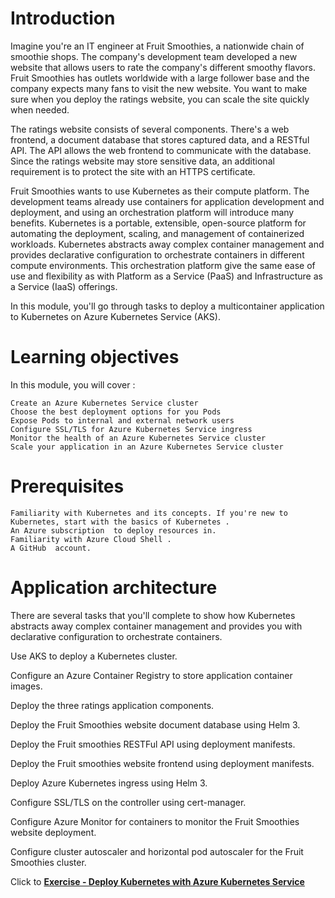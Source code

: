 # Introduction

Imagine you're an IT engineer at Fruit Smoothies, a nationwide chain of smoothie shops. The company's development team developed a new website that allows users to rate the company's different smoothy flavors. Fruit Smoothies has outlets worldwide with a large follower base and the company expects many fans to visit the new website. You want to make sure when you deploy the ratings website, you can scale the site quickly when needed.

The ratings website consists of several components. There's a web frontend, a document database that stores captured data, and a RESTful API. The API allows the web frontend to communicate with the database. Since the ratings website may store sensitive data, an additional requirement is to protect the site with an HTTPS certificate.

Fruit Smoothies wants to use Kubernetes as their compute platform. The development teams already use containers for application development and deployment, and using an orchestration platform will introduce many benefits. Kubernetes is a portable, extensible, open-source platform for automating the deployment, scaling, and management of containerized workloads. Kubernetes abstracts away complex container management and provides declarative configuration to orchestrate containers in different compute environments. This orchestration platform give the same ease of use and flexibility as with Platform as a Service (PaaS) and Infrastructure as a Service (IaaS) offerings.

In this module, you'll go through tasks to deploy a multicontainer application to Kubernetes on Azure Kubernetes Service (AKS).

# Learning objectives

In this module, you will cover : 

    Create an Azure Kubernetes Service cluster
    Choose the best deployment options for you Pods
    Expose Pods to internal and external network users
    Configure SSL/TLS for Azure Kubernetes Service ingress
    Monitor the health of an Azure Kubernetes Service cluster
    Scale your application in an Azure Kubernetes Service cluster
    
# Prerequisites
    Familiarity with Kubernetes and its concepts. If you're new to Kubernetes, start with the basics of Kubernetes .
    An Azure subscription  to deploy resources in.
    Familiarity with Azure Cloud Shell .
    A GitHub  account.
    
# Application architecture



There are several tasks that you'll complete to show how Kubernetes abstracts away complex container management and provides you with declarative configuration to orchestrate containers.

Use AKS to deploy a Kubernetes cluster.

Configure an Azure Container Registry to store application container images.

Deploy the three ratings application components.

Deploy the Fruit Smoothies website document database using Helm 3.

Deploy the Fruit smoothies RESTFul API using deployment manifests.

Deploy the Fruit smoothies website frontend using deployment manifests.

Deploy Azure Kubernetes ingress using Helm 3.

Configure SSL/TLS on the controller using cert-manager.

Configure Azure Monitor for containers to monitor the Fruit Smoothies website deployment.

Configure cluster autoscaler and horizontal pod autoscaler for the Fruit Smoothies cluster.




Click to **[Exercise - Deploy Kubernetes with Azure Kubernetes Service](https://github.com/archanamehta/AKSWorkshop/blob/master/DeployAKS.md)** 







